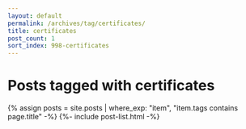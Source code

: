 ```yaml
---
layout: default
permalink: /archives/tag/certificates/
title: certificates
post_count: 1
sort_index: 998-certificates
---
```

<h1 class="page-heading">Posts tagged with certificates</h1>
{% assign posts = site.posts | where_exp: "item", "item.tags contains page.title" -%}
{%- include post-list.html -%}
